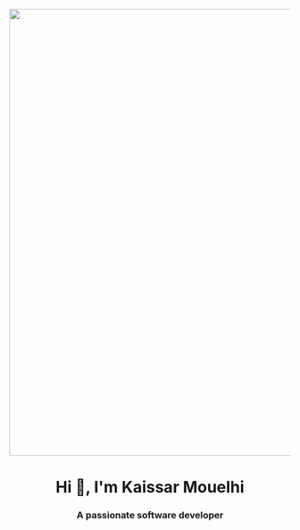 <p align="center">
<img src="https://c4.wallpaperflare.com/wallpaper/615/294/495/artwork-deer-antlers-forest-wallpaper-thumb.jpg" data-canonical-src="https://c4.wallpaperflare.com/wallpaper/615/294/495/artwork-deer-antlers-forest-wallpaper-thumb.jpg" width="800" />
</p>

<h1 align="center">Hi 👋, I'm Kaissar Mouelhi</h1>
<h3 align="center">A passionate software developer</h3>


